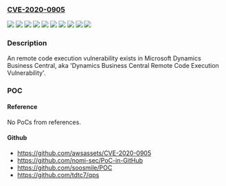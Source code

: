 ### [CVE-2020-0905](https://cve.mitre.org/cgi-bin/cvename.cgi?name=CVE-2020-0905)
![](https://img.shields.io/static/v1?label=Product&message=Dynamics%20365%20Business%20Central%202019%20Release%20Wave%202%20(On-Premise)&color=blue)
![](https://img.shields.io/static/v1?label=Product&message=Dynamics%20365%20Business%20Central%202019%20Spring%20Update&color=blue)
![](https://img.shields.io/static/v1?label=Product&message=Microsoft%20Dynamics%20365%20BC%20On%20Premise&color=blue)
![](https://img.shields.io/static/v1?label=Product&message=Microsoft%20Dynamics%20NAV%202013&color=blue)
![](https://img.shields.io/static/v1?label=Product&message=Microsoft%20Dynamics%20NAV%202015&color=blue)
![](https://img.shields.io/static/v1?label=Product&message=Microsoft%20Dynamics%20NAV%202016&color=blue)
![](https://img.shields.io/static/v1?label=Product&message=Microsoft%20Dynamics%20NAV%202017&color=blue)
![](https://img.shields.io/static/v1?label=Product&message=Microsoft%20Dynamics%20NAV%202018&color=blue)
![](https://img.shields.io/static/v1?label=Version&message=n%2Fa&color=blue)
![](https://img.shields.io/static/v1?label=Vulnerability&message=Remote%20Code%20Execution&color=brighgreen)

### Description

An remote code execution vulnerability exists in Microsoft Dynamics Business Central, aka 'Dynamics Business Central Remote Code Execution Vulnerability'.

### POC

#### Reference
No PoCs from references.

#### Github
- https://github.com/awsassets/CVE-2020-0905
- https://github.com/nomi-sec/PoC-in-GitHub
- https://github.com/soosmile/POC
- https://github.com/tdtc7/qps

